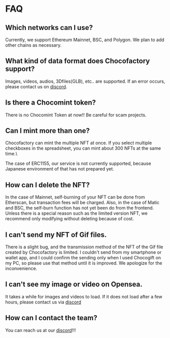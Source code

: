 # FAQ

## Which networks can I use?

Currently, we support Ethereum Mainnet, BSC, and Polygon. We plan to add other chains as necessary.

## What kind of data format does Chocofactory support?

Images, videos, audios, 3Dfiles(GLB), etc.. are supported. If an error occurs, please contact us on [discord](https://discord.com/invite/XkZngBzq).

## Is there a Chocomint token?

There is no Chocomint Token at now!!  Be careful for scam projects.

## Can I mint more than one?

Chocofactory can mint the multiple NFT at once. If you select multiple checkboxes in the spreadsheet, you can  mint about 300 NFTs at the same time.\


The case of ERC1155, our service is not currently supported, because Japanese environment of that has not prepared yet.

## How can I delete the NFT?

In the case of Mainnet, self-burning of your NFT can be done from Etherscan, but transaction fees will be charged. Also, in the case of Matic and BSC, the self-burn function has not yet been do from the frontend. Unless there is a special reason such as the limited version NFT, we recommend only modifying without deleting because of cost.

## I can't send my NFT of Gif files.

There is a slight bug, and the transmission method of the NFT of the Gif file created by Chocofactory is limited. I couldn't send from my smartphone or wallet app, and I could confirm the sending only when I used Chocogift on my PC, so please use that method until it is improved. We apologize for the inconvenience.

## I can't see my image or video on Opensea.

It takes a while for images and videos to load. If it does not load after a few hours, please contact us via [discord](https://discord.com/invite/XkZngBzq)

## How can I contact the team?

You can reach us at our [discord](https://discord.com/invite/XkZngBzq)!!!

